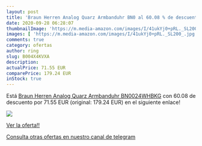 ```yaml
---
layout: post
title: 'Braun Herren Analog Quarz Armbanduhr BN0 al 60.08 % de descuento'
date: 2020-09-28 06:28:07
thumbnailImage: 'https://m.media-amazon.com/images/I/41ukYj0+pRL._SL200_.jpg'
images: [ 'https://m.media-amazon.com/images/I/41ukYj0+pRL._SL200_.jpg' ]
comments: true
category: ofertas
author: ring
slug: B004X4KVXA
description:
actualPrice: 71.55 EUR
comparePrice: 179.24 EUR
inStock: true
---
```


Está [Braun Herren Analog Quarz Armbanduhr BN0024WHBKG](https://www.amazon.com/dp/B004X4KVXA/?tag=redken08-20) con 60.08 de descuento por 71.55 EUR (original: 179.24 EUR) en el siguiente enlace!

[![](https://m.media-amazon.com/images/I/41ukYj0+pRL._SL200_.jpg)](https://www.amazon.com/dp/B004X4KVXA/?tag=redken08-20)

[Ver la oferta!!](https://www.amazon.com/dp/B004X4KVXA/?tag=redken08-20)

[Consulta otras ofertas en nuestro canal de telegram](https://t.me/s/ofertas25)
